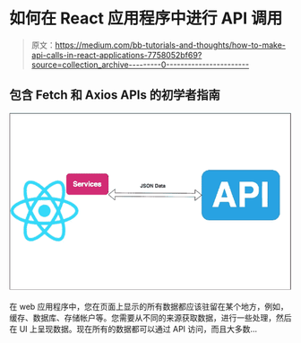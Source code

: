 # 如何在 React 应用程序中进行 API 调用

> 原文：<https://medium.com/bb-tutorials-and-thoughts/how-to-make-api-calls-in-react-applications-7758052bf69?source=collection_archive---------0----------------------->

## 包含 Fetch 和 Axios APIs 的初学者指南

![](img/181497692c81a03d689564008ca9fa2f.png)

在 web 应用程序中，您在页面上显示的所有数据都应该驻留在某个地方，例如，缓存、数据库、存储帐户等。您需要从不同的来源获取数据，进行一些处理，然后在 UI 上呈现数据。现在所有的数据都可以通过 API 访问，而且大多数…